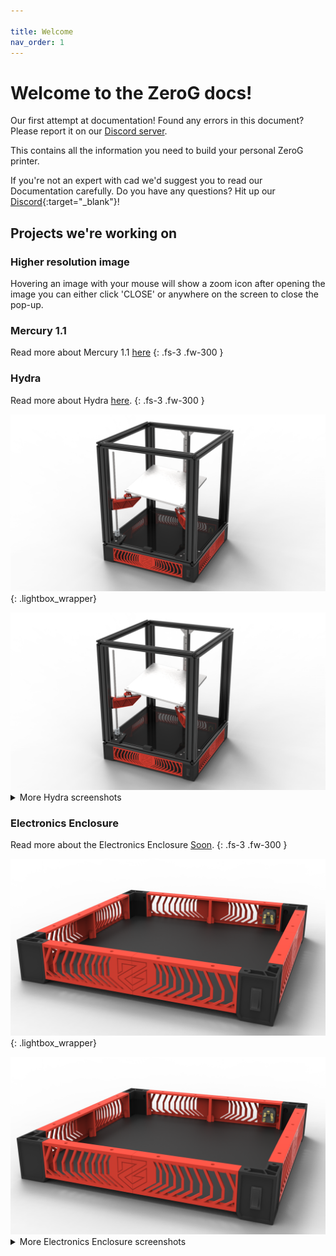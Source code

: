 ```yaml
---

title: Welcome
nav_order: 1
---
```


# Welcome to the ZeroG docs!

Our first attempt at documentation! Found any errors in this document? Please report it on our [Discord server](https://discord.com/invite/gzJP2s8).

This contains all the information you need to build your personal ZeroG printer.

If you're not an expert with cad we'd suggest you to read our Documentation carefully. Do you have any questions? Hit up our [Discord](https://discord.com/invite/gzJP2s8){:target="_blank"}!


## Projects we're working on

### Higher resolution image

Hovering an image with your mouse will show a zoom icon <i class="bi bi-zoom-in"></i> after opening the image you can either click 'CLOSE' or anywhere on the screen to close the pop-up.


### Mercury 1.1

Read more about Mercury 1.1 [here](#)
{: .fs-3 .fw-300 }

### Hydra

Read more about Hydra [here](/manual/build/hydra).
{: .fs-3 .fw-300 }

[![Side overview](assets/images/renders/hydra_bird.png)](#lightbox__item_1){: .lightbox_wrapper}

<div onclick="location.href='##';"  id="lightbox__item_1"  class="lightbox__item">
    <div class="lightbox__content">
    <div class="lightbox__titlebar"></div>
        <a href="#" class="close"></a>
        <img src="assets/images/renders/hydra_bird.png" alt="Side overview">
    </div>
</div>

<div class="code-example" markdown="1">
<details markdown="block">
  <summary>
    More Hydra screenshots
  </summary>

Front view
{: .fs-3 .fw-300 }

[![hydra_front](assets/images/renders/hydra_front.png)](#lightbox__item_2){: .lightbox_wrapper}

<div onclick="location.href='##';"  id="lightbox__item_2"  class="lightbox__item">
    <div class="lightbox__content">
    <div class="lightbox__titlebar"></div>
        <a href="#" class="close"></a>
        <img src="assets/images/renders/hydra_front.png" alt="hydra_front">
    </div>
</div>

---

Back view
{: .fs-3 .fw-300 }

[![hydra_back](assets/images/renders/hydra_back.png)](#lightbox__item_3){: .lightbox_wrapper}

<div onclick="location.href='##';"  id="lightbox__item_3"  class="lightbox__item">
    <div class="lightbox__content">
    <div class="lightbox__titlebar"></div>
        <a href="#" class="close"></a>
        <img src="assets/images/renders/hydra_back.png" alt="hydra_back">
    </div>
</div>

---

Top view
{: .fs-3 .fw-300 }

[![hydra_top](assets/images/renders/hydra_top.png)](#lightbox__item_4){: .lightbox_wrapper}

<div onclick="location.href='##';"  id="lightbox__item_4"  class="lightbox__item">
    <div class="lightbox__content">
    <div class="lightbox__titlebar"></div>
        <a href="#" class="close"></a>
        <img src="assets/images/renders/hydra_top.png" alt="hydra_top">
    </div>
</div>

---

Bare Hydra components
{: .fs-3 .fw-300 }

[![hydra_bare](assets/images/renders/hydra_bare.png)](#lightbox__item_5){: .lightbox_wrapper}

<div onclick="location.href='##';"  id="lightbox__item_5"  class="lightbox__item">
    <div class="lightbox__content">
    <div class="lightbox__titlebar"></div>
        <a href="#" class="close"></a>
        <img src="assets/images/renders/hydra_bare.png" alt="hydra_bare">
    </div>
</div>
</details>
</div>



### Electronics Enclosure

Read more about the Electronics Enclosure [Soon](#).
{: .fs-3 .fw-300 }

[![electronics_bird](assets/images/renders/electronics_bird.png)](#lightbox__item_6){: .lightbox_wrapper}

<div onclick="location.href='##';"  id="lightbox__item_6"  class="lightbox__item">
    <div class="lightbox__content">
    <div class="lightbox__titlebar"></div>
        <a href="#" class="close"></a>
        <img src="assets/images/renders/electronics_bird.png" alt="electronics_bird">
    </div>
</div>

<div class="code-example" markdown="1">
<details markdown="block">
  <summary>
    More Electronics Enclosure screenshots
  </summary>

Front view
{: .fs-3 .fw-300 }

[![electronics_front](assets/images/renders/electronics_front.png)](#lightbox__item_7){: .lightbox_wrapper}

<div onclick="location.href='##';"  id="lightbox__item_7"  class="lightbox__item">
    <div class="lightbox__content">
    <div class="lightbox__titlebar"></div>
        <a href="#" class="close"></a>
        <img src="assets/images/renders/electronics_front.png" alt="electronics_front">
    </div>
</div>

---

Back view
{: .fs-3 .fw-300 }

[![electronics_back](assets/images/renders/electronics_back.png)](#lightbox__item_8){: .lightbox_wrapper}

<div onclick="location.href='##';"  id="lightbox__item_8"  class="lightbox__item">
    <div class="lightbox__content">
    <div class="lightbox__titlebar"></div>
        <a href="#" class="close"></a>
        <img src="assets/images/renders/electronics_back.png" alt="electronics_back">
    </div>
</div>

---

Top view
{: .fs-3 .fw-300 }

[![electronics_top](assets/images/renders/electronics_top.png)](#lightbox__item_9){: .lightbox_wrapper}

<div onclick="location.href='##';"  id="lightbox__item_9"  class="lightbox__item">
    <div class="lightbox__content">
    <div class="lightbox__titlebar"></div>
        <a href="#" class="close"></a>
        <img src="assets/images/renders/electronics_top.png" alt="electronics_top">
    </div>
</div>

---

Bottom view
{: .fs-3 .fw-300 }

[![electronics_bottom](assets/images/renders/electronics_bottom.png)](#lightbox__item_10){: .lightbox_wrapper}

<div onclick="location.href='##';"  id="lightbox__item_10"  class="lightbox__item">
    <div class="lightbox__content">
    <div class="lightbox__titlebar"></div>
        <a href="#" class="close"></a>
        <img src="assets/images/renders/electronics_bottom.png" alt="electronics_bottom">
    </div>
</div>
</details>
</div>